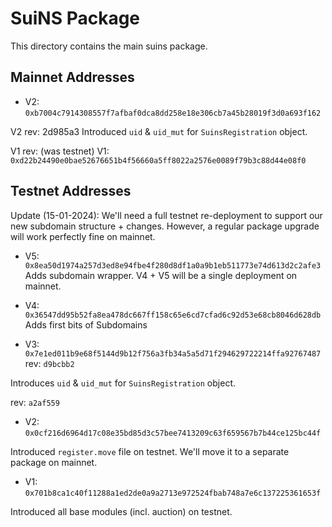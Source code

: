 # SuiNS Package

This directory contains the main suins package.



## Mainnet Addresses



- V2: `0xb7004c7914308557f7afbaf0dca8dd258e18e306cb7a45b28019f3d0a693f162`

V2 rev: 2d985a3
Introduced `uid` & `uid_mut` for `SuinsRegistration` object.


V1 rev: (was testnet)
V1: `0xd22b24490e0bae52676651b4f56660a5ff8022a2576e0089f79b3c88d44e08f0`

## Testnet Addresses

Update (15-01-2024): We'll need a full testnet re-deployment to support our new subdomain structure + changes.
However, a regular package upgrade will work perfectly fine on mainnet.
- V5: `0x8ea50d1974a257d3ed8e94fbe4f280d8df1a0a9b1eb511773e74d613d2c2afe3`
Adds subdomain wrapper. V4 + V5 will be a single deployment on mainnet.

- V4: `0x36547dd95b52fa8ea478dc667ff158c65e6cd7cfad6c92d53e68cb8046d628db`
Adds first bits of Subdomains

- V3: `0x7e1ed011b9e68f5144d9b12f756a3fb34a5a5d71f294629722214ffa92767487`
rev: `d9bcbb2`

Introduces `uid` & `uid_mut` for `SuinsRegistration` object.

rev: `a2af559`
- V2: `0x0cf216d6964d17c08e35bd85d3c57bee7413209c63f659567b7b44ce125bc44f`

Introduced `register.move` file on testnet. We'll move it to a separate package on mainnet.


- V1: `0x701b8ca1c40f11288a1ed2de0a9a2713e972524fbab748a7e6c137225361653f`

Introduced all base modules (incl. auction) on testnet.

